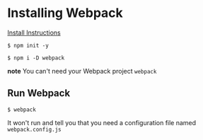 # Installing Webpack
[Install Instructions](https://webpack.js.org/guides/installation/)

`$ npm init -y`

`$ npm i -D webpack`

**note** You can't need your Webpack project `webpack`

## Run Webpack
`$ webpack`

It won't run and tell you that you need a configuration file named `webpack.config.js`

